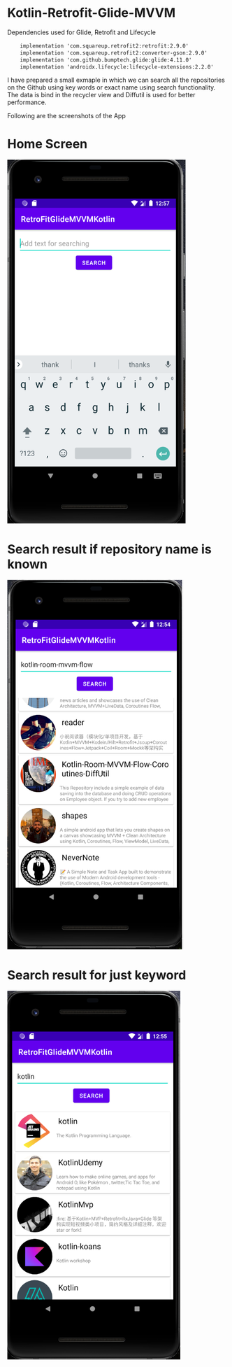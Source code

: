 # Kotlin-Retrofit-Glide-MVVM

Dependencies used for Glide, Retrofit and Lifecycle 

```
    implementation 'com.squareup.retrofit2:retrofit:2.9.0'
    implementation 'com.squareup.retrofit2:converter-gson:2.9.0'
    implementation 'com.github.bumptech.glide:glide:4.11.0'
    implementation 'androidx.lifecycle:lifecycle-extensions:2.2.0'

```

I have prepared a small exmaple in which we can search all the repositories on the Github using key words or exact name using search functionality. The data is bind in the recycler view and Diffutil is used for better performance. 

Following are the screenshots of the App 

# Home Screen 
![alt text](/screenshots/home_without_search.PNG)

# Search result if repository name is known
![alt text](/screenshots/home.PNG)

# Search result for just keyword
![alt text](/screenshots/home_general.PNG)


